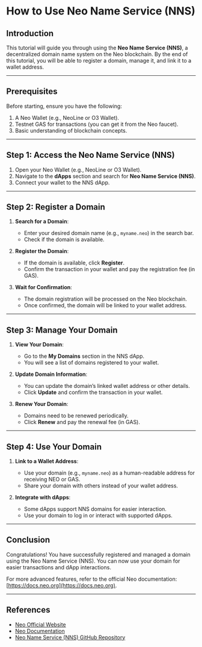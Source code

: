 # How to Use Neo Name Service (NNS)

## Introduction
This tutorial will guide you through using the **Neo Name Service (NNS)**, a decentralized domain name system on the Neo blockchain. By the end of this tutorial, you will be able to register a domain, manage it, and link it to a wallet address.

---

## Prerequisites
Before starting, ensure you have the following:
1. A Neo Wallet (e.g., NeoLine or O3 Wallet).
2. Testnet GAS for transactions (you can get it from the Neo faucet).
3. Basic understanding of blockchain concepts.

---

## Step 1: Access the Neo Name Service (NNS)
1. Open your Neo Wallet (e.g., NeoLine or O3 Wallet).
2. Navigate to the **dApps** section and search for **Neo Name Service (NNS)**.
3. Connect your wallet to the NNS dApp.

---

## Step 2: Register a Domain
1. **Search for a Domain**:
   - Enter your desired domain name (e.g., `myname.neo`) in the search bar.
   - Check if the domain is available.

2. **Register the Domain**:
   - If the domain is available, click **Register**.
   - Confirm the transaction in your wallet and pay the registration fee (in GAS).

3. **Wait for Confirmation**:
   - The domain registration will be processed on the Neo blockchain.
   - Once confirmed, the domain will be linked to your wallet address.

---

## Step 3: Manage Your Domain
1. **View Your Domain**:
   - Go to the **My Domains** section in the NNS dApp.
   - You will see a list of domains registered to your wallet.

2. **Update Domain Information**:
   - You can update the domain’s linked wallet address or other details.
   - Click **Update** and confirm the transaction in your wallet.

3. **Renew Your Domain**:
   - Domains need to be renewed periodically.
   - Click **Renew** and pay the renewal fee (in GAS).

---

## Step 4: Use Your Domain
1. **Link to a Wallet Address**:
   - Use your domain (e.g., `myname.neo`) as a human-readable address for receiving NEO or GAS.
   - Share your domain with others instead of your wallet address.

2. **Integrate with dApps**:
   - Some dApps support NNS domains for easier interaction.
   - Use your domain to log in or interact with supported dApps.

---

## Conclusion
Congratulations! You have successfully registered and managed a domain using the Neo Name Service (NNS). You can now use your domain for easier transactions and dApp interactions.

For more advanced features, refer to the official Neo documentation: [https://docs.neo.org](https://docs.neo.org).

---

## References
- [Neo Official Website](https://neo.org)
- [Neo Documentation](https://docs.neo.org)
- [Neo Name Service (NNS) GitHub Repository](https://github.com/neo-project/neo-nns)
